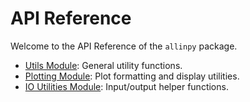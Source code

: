 # API Reference

Welcome to the API Reference of the `allinpy` package.

- [Utils Module](utils.md): General utility functions.
- [Plotting Module](plotting.md): Plot formatting and display utilities.
- [IO Utilities Module](io_utils.md): Input/output helper functions.
